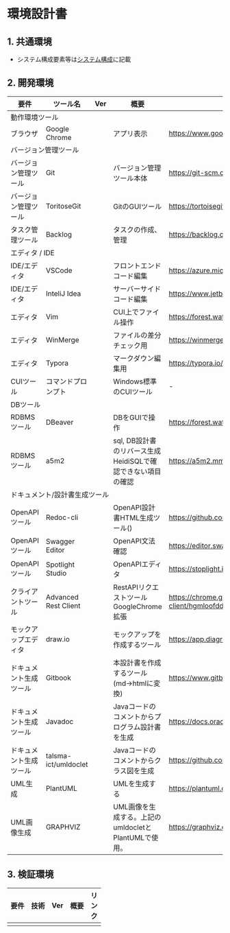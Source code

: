 # 環境設計書

## 1. 共通環境

+ システム構成要素等は[システム構成](../1_rd/1.2.SystemConfiguration.md)に記載

## 2. 開発環境

|                    | 要件                   | ツール名             | Ver  | 概要                                                         | リンク                                                       |
| ---------------------- | -------------------- | ---- | ------------------------------------------------------------ | ------------------------------------------------------------ | ------------------------------------------------------------ |
|<td colspan=5>動作環境ツール|
|                | ブラウザ               | Google Chrome        |      | アプリ表示                                                   | https://www.google.com/intl/ja_jp/chrome/                    |
|<td colspan=5>バージョン管理ツール|
|    | バージョン管理ツール   | Git                  |      | バージョン管理ツール本体                                     | https://git-scm.com/                                         |
|    | バージョン管理ツール   | ToritoseGit          |      | GitのGUIツール                                               | https://tortoisegit.org/                                     |
|        | タスク管理ツール       | Backlog              |      | タスクの作成、管理                                           | https://backlog.com/ja/                                      |
| <td colspan=5> エディタ / IDE |
|            | IDE/エディタ           | VSCode               |      | フロントエンドコード編集                                     | https://azure.microsoft.com/ja-jp/products/visual-studio-code/ |
|            | IDE/エディタ           | InteliJ Idea         |      | サーバーサイドコード編集                                     | https://www.jetbrains.com/ja-jp/idea/                        |
|                | エディタ               | Vim                  |      | CUI上でファイル操作                                          | https://forest.watch.impress.co.jp/library/software/vim/     |
|                | エディタ               | WinMerge             |      | ファイルの差分チェック用                                     | https://winmerge.org/?lang=ja                                |
|                | エディタ               | Typora               |      | マークダウン編集用                                           | https://typora.io/                                           |
|               | CUIツール              | コマンドプロンプト   |      | Windows標準のCUIツール                                       | -                                                            |
|<td colspan=5>DBツール |
|             | RDBMSツール            | DBeaver              |      | DBをGUIで操作                                                | https://forest.watch.impress.co.jp/library/software/heidisql/ |
|             | RDBMSツール            | a5m2                 |      | sql, DB設計書のリバース生成<br>HeidiSQLで確認できない項目の確認 | https://a5m2.mmatsubara.com/                                 |
|<td colspan=5>ドキュメント/設計書生成ツール|
|           | OpenAPIツール          | Redoc-cli            |      | OpenAPI設計書HTML生成ツール()                                | https://github.com/Redocly/redoc/blob/master/cli/README.md   |
|           | OpenAPIツール          | Swagger Editor       |      | OpenAPI文法確認                                              | https://editor.swagger.io/                                   |
|           | OpenAPIツール          | Spotlight Studio     |      | OpenAPIエディタ                                              | https://stoplight.io/studio/                                 |
|      | クライアントツール     | Advanced Rest Client |      | RestAPIリクエストツール<br>GoogleChrome拡張                  | https://chrome.google.com/webstore/detail/advanced-rest-client/hgmloofddffdnphfgcellkdfbfbjeloo/details?hl=ja-JP |
|    | モックアップエディタ   | draw.io              |      | モックアップを作成するツール                                 | https://app.diagrams.net/                                    |
|  | ドキュメント生成ツール | Gitbook              |      | 本設計書を作成するツール(md->htmlに変換)                     | https://www.gitbook.com/                                     |
|  | ドキュメント生成ツール | Javadoc              |      | Javaコードのコメントからプログラム設計書を生成               | https://docs.oracle.com/javase/jp/8/docs/technotes/tools/windows/javadoc.html |
|  | ドキュメント生成ツール | talsma-ict/umldoclet |      | Javaコードのコメントからクラス図を生成                       | https://github.com/talsma-ict/umldoclet                      |
|                 | UML生成                | PlantUML             |      | UMLを生成する                                                | https://plantuml.com/ja/                                     |
|             | UML画像生成            | GRAPHVIZ             |      | UML画像を生成する。上記のumldocletとPlantUMLで使用。         | https://graphviz.org/                                        |

## 3. 検証環境

|      | 要件 | 技術 | Ver  | 概要 | リンク |
| ---- | ---- | ---- | ---- | ---- | ------ |
|      |      |      |      |      |        |



<style>
tr td:first-child, tr th:first-child {
    display: none;
}
tr th:last-child {
	width: 10px;
}
</style>